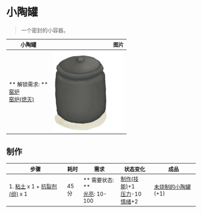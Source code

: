 # 小陶罐  
> 一个密封的小容器。  
  
  小陶罐  |   图片   
 ----  |  ----:   
 ** 解锁需求: **<br>[窑炉](Kiln.md)<br>[窑炉(熄灭)](KilnExtinguished.md)  |  ![](Sprite/ClayJar.png)   
  
## 制作  
步骤  |  耗时  |  需求  |  状态变化  |  成品  
----  |  ----  |  ----  |  ----  |  ----  
1. [粘土](Clay.md) x 1 + [抗裂剂(组)](GpTag_Temper.md) x 1  |  45分  |  ** 需要状态: **<br>[光亮](Light.md): 10-100  |  [制作(技能)](Skill_Crafting.md)+1<br>[压力](Stress.md)-10<br>[情绪](Morale.md)+2  |  [未烧制的小陶罐](ClayJarUnfired.md)(+1)  
